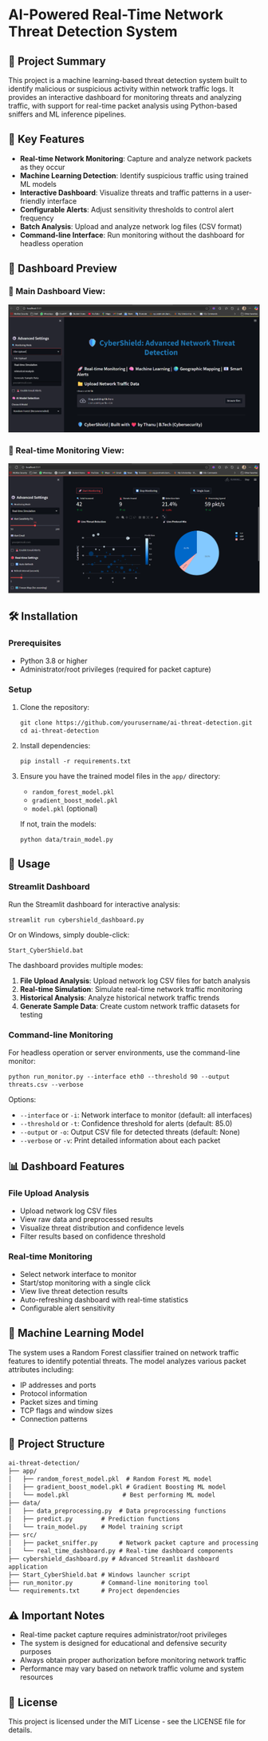 # AI-Powered Real-Time Network Threat Detection System

## 📌 Project Summary
This project is a machine learning-based threat detection system built to identify malicious or suspicious activity within network traffic logs. It provides an interactive dashboard for monitoring threats and analyzing traffic, with support for real-time packet analysis using Python-based sniffers and ML inference pipelines.

## 🎯 Key Features
- **Real-time Network Monitoring**: Capture and analyze network packets as they occur
- **Machine Learning Detection**: Identify suspicious traffic using trained ML models
- **Interactive Dashboard**: Visualize threats and traffic patterns in a user-friendly interface
- **Configurable Alerts**: Adjust sensitivity thresholds to control alert frequency
- **Batch Analysis**: Upload and analyze network log files (CSV format)
- **Command-line Interface**: Run monitoring without the dashboard for headless operation

## 📸 Dashboard Preview

### 🧠 Main Dashboard View:
![Dashboard](./screenshots/dashboard.png)

### 🚦 Real-time Monitoring View:
![Monitoring](./screenshots/monitoring.png)



## 🛠️ Installation

### Prerequisites
- Python 3.8 or higher
- Administrator/root privileges (required for packet capture)

### Setup
1. Clone the repository:
   ```
   git clone https://github.com/yourusername/ai-threat-detection.git
   cd ai-threat-detection
   ```

2. Install dependencies:
   ```
   pip install -r requirements.txt
   ```

3. Ensure you have the trained model files in the `app/` directory:
   - `random_forest_model.pkl`
   - `gradient_boost_model.pkl`
   - `model.pkl` (optional)
   
   If not, train the models:
   ```
   python data/train_model.py
   ```

## 🚀 Usage

### Streamlit Dashboard
Run the Streamlit dashboard for interactive analysis:

```
streamlit run cybershield_dashboard.py
```

Or on Windows, simply double-click:
```
Start_CyberShield.bat
```

The dashboard provides multiple modes:
1. **File Upload Analysis**: Upload network log CSV files for batch analysis
2. **Real-time Simulation**: Simulate real-time network traffic monitoring
3. **Historical Analysis**: Analyze historical network traffic trends
4. **Generate Sample Data**: Create custom network traffic datasets for testing

### Command-line Monitoring
For headless operation or server environments, use the command-line monitor:

```
python run_monitor.py --interface eth0 --threshold 90 --output threats.csv --verbose
```

Options:
- `--interface` or `-i`: Network interface to monitor (default: all interfaces)
- `--threshold` or `-t`: Confidence threshold for alerts (default: 85.0)
- `--output` or `-o`: Output CSV file for detected threats (default: None)
- `--verbose` or `-v`: Print detailed information about each packet

## 📊 Dashboard Features

### File Upload Analysis
- Upload network log CSV files
- View raw data and preprocessed results
- Visualize threat distribution and confidence levels
- Filter results based on confidence threshold

### Real-time Monitoring
- Select network interface to monitor
- Start/stop monitoring with a single click
- View live threat detection results
- Auto-refreshing dashboard with real-time statistics
- Configurable alert sensitivity

## 🧠 Machine Learning Model
The system uses a Random Forest classifier trained on network traffic features to identify potential threats. The model analyzes various packet attributes including:

- IP addresses and ports
- Protocol information
- Packet sizes and timing
- TCP flags and window sizes
- Connection patterns

## 📁 Project Structure
```
ai-threat-detection/
├── app/
│   ├── random_forest_model.pkl  # Random Forest ML model
│   ├── gradient_boost_model.pkl # Gradient Boosting ML model
│   └── model.pkl               # Best performing ML model
├── data/
│   ├── data_preprocessing.py  # Data preprocessing functions
│   ├── predict.py        # Prediction functions
│   └── train_model.py    # Model training script
├── src/
│   ├── packet_sniffer.py      # Network packet capture and processing
│   └── real_time_dashboard.py # Real-time dashboard components
├── cybershield_dashboard.py # Advanced Streamlit dashboard application
├── Start_CyberShield.bat # Windows launcher script
├── run_monitor.py        # Command-line monitoring tool
└── requirements.txt      # Project dependencies
```

## ⚠️ Important Notes
- Real-time packet capture requires administrator/root privileges
- The system is designed for educational and defensive security purposes
- Always obtain proper authorization before monitoring network traffic
- Performance may vary based on network traffic volume and system resources



## 📄 License
This project is licensed under the MIT License - see the LICENSE file for details.
